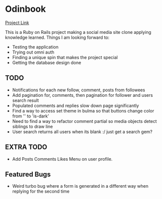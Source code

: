 # Odinbook

[Project Link](https://www.theodinproject.com/lessons/ruby-on-rails-rails-final-project)

This is a Ruby on Rails project making a social media site clone applying knowledge learned. 
Things I am looking forward to:
* Testing the application
* Trying out omni auth
* Finding a unique spin that makes the project special
* Getting the database design done

## TODO
* Notifications for each new follow, comment, posts from followees
* Add pagination for, comments, then pagination for follower and users search result
* Populated comments and replies slow down page significantly
* Find a way to access set theme in bulma so that buttons change color from '' to 'is-dark'
* Need to find a way to refactor comment partial so media objects detect siblings to draw line
* User search returns all users when its blank :/ just get a search gem?

## EXTRA TODO
* Add Posts Comments Likes Menu on user profile.

## Featured Bugs
* Weird turbo bug where a form is generated in a different way when replying for the second time
